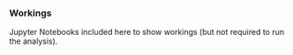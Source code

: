 ### Workings

Jupyter Notebooks included here to show workings (but not required to run the analysis).
